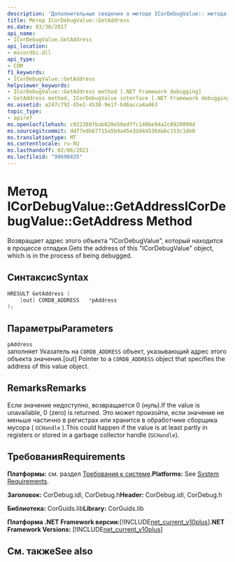 ```yaml
---
description: 'Дополнительные сведения о методе ICorDebugValue:: метода Address'
title: Метод ICorDebugValue::GetAddress
ms.date: 03/30/2017
api_name:
- ICorDebugValue.GetAddress
api_location:
- mscordbi.dll
api_type:
- COM
f1_keywords:
- ICorDebugValue::GetAddress
helpviewer_keywords:
- ICorDebugValue::GetAddress method [.NET Framework debugging]
- GetAddress method, ICorDebugValue interface [.NET Framework debugging]
ms.assetid: a247c792-45e1-4538-9e1f-b46acca4a463
topic_type:
- apiref
ms.openlocfilehash: c922388fbab820e50edffc140be94a2c0920099d
ms.sourcegitcommit: ddf7edb67715a5b9a45e3dd44536dabc153c1de0
ms.translationtype: MT
ms.contentlocale: ru-RU
ms.lasthandoff: 02/06/2021
ms.locfileid: "99690435"
---
```

# <a name="icordebugvaluegetaddress-method"></a><span data-ttu-id="bec3f-103">Метод ICorDebugValue::GetAddress</span><span class="sxs-lookup"><span data-stu-id="bec3f-103">ICorDebugValue::GetAddress Method</span></span>

<span data-ttu-id="bec3f-104">Возвращает адрес этого объекта "ICorDebugValue", который находится в процессе отладки.</span><span class="sxs-lookup"><span data-stu-id="bec3f-104">Gets the address of this "ICorDebugValue" object, which is in the process of being debugged.</span></span>  
  
## <a name="syntax"></a><span data-ttu-id="bec3f-105">Синтаксис</span><span class="sxs-lookup"><span data-stu-id="bec3f-105">Syntax</span></span>  
  
```cpp  
HRESULT GetAddress (  
    [out] CORDB_ADDRESS   *pAddress  
);  
```  
  
## <a name="parameters"></a><span data-ttu-id="bec3f-106">Параметры</span><span class="sxs-lookup"><span data-stu-id="bec3f-106">Parameters</span></span>  

 `pAddress`  
 <span data-ttu-id="bec3f-107">заполняет Указатель на `CORDB_ADDRESS` объект, указывающий адрес этого объекта значения.</span><span class="sxs-lookup"><span data-stu-id="bec3f-107">[out] Pointer to a `CORDB_ADDRESS` object that specifies the address of this value object.</span></span>  
  
## <a name="remarks"></a><span data-ttu-id="bec3f-108">Remarks</span><span class="sxs-lookup"><span data-stu-id="bec3f-108">Remarks</span></span>  

 <span data-ttu-id="bec3f-109">Если значение недоступно, возвращается 0 (нуль).</span><span class="sxs-lookup"><span data-stu-id="bec3f-109">If the value is unavailable, 0 (zero) is returned.</span></span> <span data-ttu-id="bec3f-110">Это может произойти, если значение не меньше частично в регистрах или хранится в обработчике сборщика мусора ( `GCHandle` ).</span><span class="sxs-lookup"><span data-stu-id="bec3f-110">This could happen if the value is at least partly in registers or stored in a garbage collector handle (`GCHandle`).</span></span>  
  
## <a name="requirements"></a><span data-ttu-id="bec3f-111">Требования</span><span class="sxs-lookup"><span data-stu-id="bec3f-111">Requirements</span></span>  

 <span data-ttu-id="bec3f-112">**Платформы:** см. раздел [Требования к системе](../../get-started/system-requirements.md).</span><span class="sxs-lookup"><span data-stu-id="bec3f-112">**Platforms:** See [System Requirements](../../get-started/system-requirements.md).</span></span>  
  
 <span data-ttu-id="bec3f-113">**Заголовок:** CorDebug.idl, CorDebug.h</span><span class="sxs-lookup"><span data-stu-id="bec3f-113">**Header:** CorDebug.idl, CorDebug.h</span></span>  
  
 <span data-ttu-id="bec3f-114">**Библиотека:** CorGuids.lib</span><span class="sxs-lookup"><span data-stu-id="bec3f-114">**Library:** CorGuids.lib</span></span>  
  
 <span data-ttu-id="bec3f-115">**Платформа .NET Framework версии:**[!INCLUDE[net_current_v10plus](../../../../includes/net-current-v10plus-md.md)]</span><span class="sxs-lookup"><span data-stu-id="bec3f-115">**.NET Framework Versions:** [!INCLUDE[net_current_v10plus](../../../../includes/net-current-v10plus-md.md)]</span></span>  
  
## <a name="see-also"></a><span data-ttu-id="bec3f-116">См. также</span><span class="sxs-lookup"><span data-stu-id="bec3f-116">See also</span></span>
